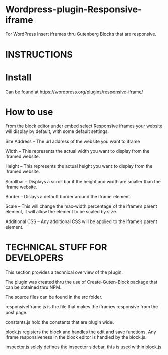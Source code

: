 # Wordpress-plugin-Responsive-iframe
For WordPress
Insert iframes thru Gutenberg Blocks that are responsive.

# INSTRUCTIONS

# Install
Can be found at https://wordpress.org/plugins/responsive-iframe/

# How to use
From the block editor under embed select Responsive iframes your website will display by default, with some default settings.

Site Address – The url address of the website you want to iframe

Width – This represents the actual width you want to display from the iframed website.

Height – This represents the actual height you want to display from the iframed website.

Scrollbar – Displays a scroll bar if the height,and width are smaller than the iframe website.

Border – Dislays a default border around the iframe element.

Scale – This will change the max-width percentage of the iframe’s parent element, it will allow the element to be scaled by size.

Additional CSS – Any additional CSS will be applied to the iframe’s parent element.

# TECHNICAL STUFF FOR DEVELOPERS
This section provides a technical overview of the plugin.

The plugin was created thru the use of Create-Guten-Block package that can be obtained thru NPM.

The source files can be found in the src folder.

responsiveIframe.js is the file that makes the iframes responsive from the post page.

constants.js hold the constants that are plugin wide.

block.js registers the block and handles the edit and save functions.
Any iframe responsiveness in the block editor is handled by the block.js.

inspector.js solely defines the inspector sidebar, this is used within block.js.

